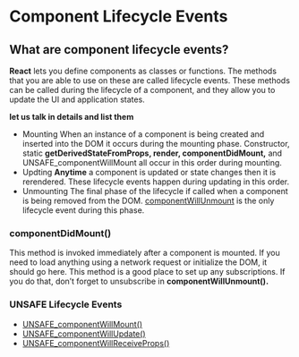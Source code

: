 #  Component Lifecycle Events

## What are component lifecycle events? 

**React** lets you define components as classes or functions. The methods that you are able to use on these are called lifecycle events. These methods can be called during the lifecycle of a component, and they allow you to update the UI and application states.

**let us talk in details and list them**

* Mounting 
When an instance of a component is being created and inserted into the DOM it occurs during the mounting phase. Constructor, static **getDerivedStateFromProps, render, componentDidMount,** and UNSAFE_componentWillMount all occur in this order during mounting.
* Updting 
**Anytime** a component is updated or state changes then it is rerendered. These lifecycle events happen during updating in this order.
* Unmounting 
The final phase of the lifecycle if called when a component is being removed from the DOM. [componentWillUnmount](https://reactjs.org/docs/react-component.html#static-getderivedstatefromprops) is the only lifecycle event during this phase.


### componentDidMount()

This method is invoked immediately after a component is mounted. If you need to load anything using a network request or initialize the DOM, it should go here. This method is a good place to set up any subscriptions. If you do that, don’t forget to unsubscribe in **componentWillUnmount().**



### UNSAFE Lifecycle Events

* [UNSAFE_componentWillMount()](https://reactjs.org/docs/react-component.html#unsafe_componentwillmount)
* [UNSAFE_componentWillUpdate()](https://reactjs.org/docs/react-component.html#unsafe_componentwillupdate)
* [UNSAFE_componentWillReceiveProps()](https://reactjs.org/docs/react-component.html#unsafe_componentwillreceiveprops)